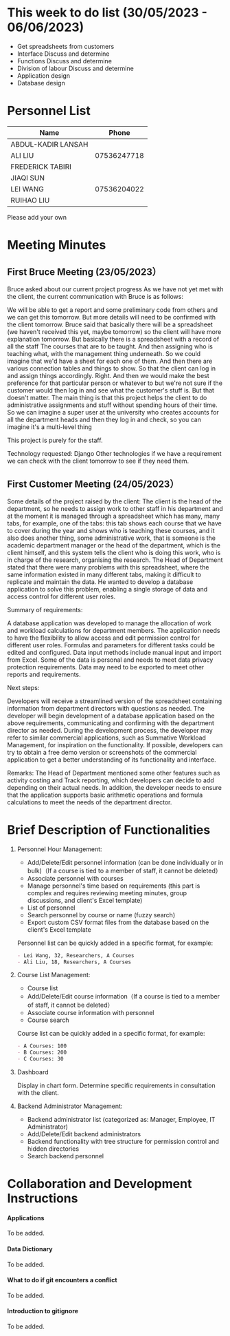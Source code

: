 # This week to do list  (30/05/2023 - 06/06/2023)
- Get spreadsheets from customers
- Interface Discuss and determine
- Functions Discuss and determine
- Division of labour Discuss and determine
- Application design
- Database design

# Personnel List

| Name      | Phone        |
| --------- | ------------ |
| ABDUL-KADIR LANSAH |     |
| ALI LIU   | 07536247718  |
| FREDERICK TABIRI |       |
| JIAQI SUN |              |
| LEI WANG  | 07536204022  |
| RUIHAO LIU|   |

Please add your own

# Meeting Minutes

## First Bruce Meeting (23/05/2023）
Bruce asked about our current project progress
As we have not yet met with the client, the current communication with Bruce is as follows:

We will be able to get a report and some preliminary code from others and we can get this tomorrow. But more details will need to be confirmed with the client tomorrow. Bruce said that basically there will be a spreadsheet (we haven't received this yet, maybe tomorrow) so the client will have more explanation tomorrow. But basically there is a spreadsheet with a record of all the staff The courses that are to be taught. And then assigning who is teaching what, with the management thing underneath. So we could imagine that we'd have a sheet for each one of them. And then there are various connection tables and things to show. So that the client can log in and assign things accordingly. Right. And then we would make the best preference for that particular person or whatever to but we're not sure if the customer would then log in and see what the customer's stuff is. But that doesn't matter. The main thing is that this project helps the client to do administrative assignments and stuff without spending hours of their time.
So we can imagine a super user at the university who creates accounts for all the department heads and then they log in and check, so you can imagine it's a multi-level thing

This project is purely for the staff.

Technology requested: Django
Other technologies if we have a requirement we can check with the client tomorrow to see if they need them.

## First Customer Meeting (24/05/2023）
Some details of the project raised by the client:
 The client is the head of the department, so he needs to assign work to other staff in his department and at the moment it is managed through a spreadsheet which has many, many tabs, for example, one of the tabs: this tab shows each course that we have to cover during the year and shows who is teaching these courses, and it also does another thing, some administrative work, that is someone is the academic department manager or the head of the department, which is the client himself, and this system tells the client who is doing this work, who is in charge of the research, organising the research. The Head of Department stated that there were many problems with this spreadsheet, where the same information existed in many different tabs, making it difficult to replicate and maintain the data. He wanted to develop a database application to solve this problem, enabling a single storage of data and access control for different user roles.

Summary of requirements:

A database application was developed to manage the allocation of work and workload calculations for department members.
The application needs to have the flexibility to allow access and edit permission control for different user roles.
Formulas and parameters for different tasks could be edited and configured.
Data input methods include manual input and import from Excel.
Some of the data is personal and needs to meet data privacy protection requirements.
Data may need to be exported to meet other reports and requirements.

Next steps:

Developers will receive a streamlined version of the spreadsheet containing information from department directors with questions as needed.
The developer will begin development of a database application based on the above requirements, communicating and confirming with the department director as needed.
During the development process, the developer may refer to similar commercial applications, such as Summative Workload Management, for inspiration on the functionality.
If possible, developers can try to obtain a free demo version or screenshots of the commercial application to get a better understanding of its functionality and interface.

Remarks:
The Head of Department mentioned some other features such as activity costing and Track reporting, which developers can decide to add depending on their actual needs. In addition, the developer needs to ensure that the application supports basic arithmetic operations and formula calculations to meet the needs of the department director.


# Brief Description of Functionalities
1. Personnel Hour Management:
   -  Add/Delete/Edit personnel information (can be done individually or in bulk)（If a course is tied to a member of staff, it cannot be deleted）
   -  Associate personnel with courses
   -  Manage personnel's time based on requirements (this part is complex and requires reviewing meeting minutes, group discussions, and client's Excel template)
   -  List of personnel
   -  Search personnel by course or name (fuzzy search)
   -  Export custom CSV format files from the database based on the client's Excel template

   Personnel list can be quickly added in a specific format, for example:
   ```markdown
   - Lei Wang, 32, Researchers, A Courses
   - Ali Liu, 18, Researchers, A Courses
   ```
   
2. Course List Management:
   -  Course list
   -  Add/Delete/Edit course information（If a course is tied to a member of staff, it cannot be deleted）
   -  Associate course information with personnel
   -  Course search

   Course list can be quickly added in a specific format, for example:
    ```markdown
   - A Courses: 100
   - B Courses: 200
   - C Courses: 30
   ```

3. Dashboard

   Display in chart form. Determine specific requirements in consultation with the client.

4. Backend Administrator Management:
   -  Backend administrator list (categorized as: Manager, Employee, IT Administrator)
   -  Add/Delete/Edit backend administrators
   -  Backend functionality with tree structure for permission control and hidden directories
   -  Search backend personnel

# Collaboration and Development Instructions

#### Applications
To be added.

#### Data Dictionary
To be added.

#### What to do if git encounters a conflict
To be added.

#### Introduction to gitignore
To be added.
